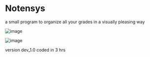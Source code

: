 # Notensys

a small program to organize all your grades in a visually pleasing way

![image](https://user-images.githubusercontent.com/68354546/149593056-9594fdaf-2484-4ae5-adb9-bb81b1afdd2b.png)


![image](https://user-images.githubusercontent.com/68354546/147151241-e5eed8b6-4488-4b21-872a-e9af4ade9551.png)

 
version dev_1.0 coded in 3 hrs


